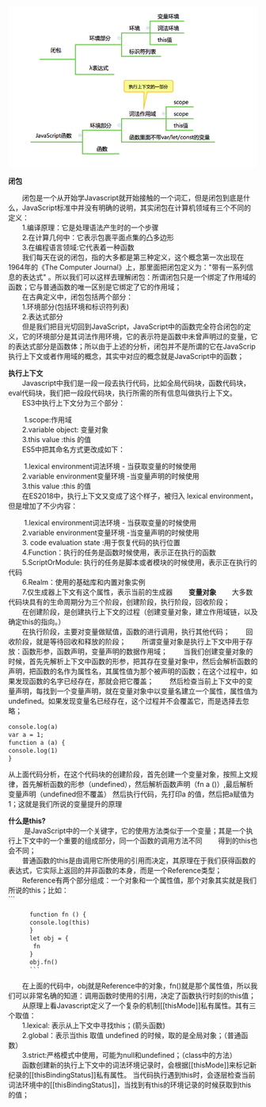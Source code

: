 ![pic1](./image/pic1.png)

**闭包**  

​          &emsp;&emsp;闭包是一个从开始学Javascript就开始接触的一个词汇，但是闭包到底是什么，JavaScript标准中并没有明确的说明，其实闭包在计算机领域有三个不同的定义：  
​          &emsp;&emsp;1.编译原理：它是处理语法产生时的一个步骤  
​          &emsp;&emsp;2.在计算几何中：它表示包裹平面点集的凸多边形  
​          &emsp;&emsp;3.在编程语言领域:它代表着一种函数  
​          &emsp;&emsp;我们每天在说的闭包，指的大多都是第三种定义，这个概念第一次出现在1964年的《The Computer Journal》上，那里面把闭包定义为："带有一系列信息的表达式" 。所以我们可以这样去理解闭包：所谓闭包只是一个绑定了作用域的函数；它与普通函数的唯一区别是它绑定了它的作用域；  
​          &emsp;&emsp;在古典定义中，闭包包括两个部分：   
​          &emsp;&emsp;1.环境部分(包括环境和标识符列表)  
​          &emsp;&emsp;2.表达式部分  
​          &emsp;&emsp;但是我们把目光切回到JavaScript，JavaScript中的函数完全符合闭包的定义，它的环境部分是其词法作用环境，它的表示符是函数中未曾声明过的变量，它的表达式部分是函数体；所以由于上述的分析，闭包并不是所谓的它在JavaScrip执行上下文或者作用域的概念，其实中对应的概念就是JavaScript中的函数；

**执行上下文**  
       &emsp;&emsp;Javascript中我们是一段一段去执行代码，比如全局代码块，函数代码块，eval代码块，我们把一段段代码块，执行所需的所有信息叫做执行上下文。  
​       &emsp;&emsp;ES3中执行上下文分为三个部分：    

​       &emsp;&emsp;1.scope:作用域   
​       &emsp;&emsp;2.variable object: 变量对象  
​       &emsp;&emsp;3.this value :this 的值   
​       &emsp;&emsp;ES5中把其命名方式更改成如下：  
  
​       &emsp;&emsp;1.lexical environment词法环境 - 当获取变量的时候使用  
​       &emsp;&emsp;2.variable environment变量环境 -当变量声明的时候使用  
​       &emsp;&emsp;3.this value :this 的值     
	   &emsp;&emsp;在ES2018中，执行上下文又变成了这个样子，被归入 lexical environment，但是增加了不少内容：   
	      
​	   &emsp;&emsp;1.lexical environment词法环境 - 当获取变量的时候使用    
​       &emsp;&emsp;2.variable environment变量环境 -当变量声明的时候使用    
​	   &emsp;&emsp;3. code evaluation state :用于恢复代码的执行位置      
​	   &emsp;&emsp;4.Function：执行的任务是函数时候使用，表示正在执行的函数    
​	   &emsp;&emsp;5.ScriptOrModule: 执行的任务是脚本或者模块的时候使用，表示正在执行的代码   
​	   &emsp;&emsp;6.Realm：使用的基础库和内置对象实例    
​	   &emsp;&emsp;7.仅生成器上下文有这个属性，表示当前的生成器
     &emsp;&emsp;**变量对象** 
     &emsp;&emsp;大多数代码块具有的生命周期分为三个阶段，创建阶段，执行阶段，回收阶段；  
     &emsp;&emsp;在创建阶段，是创建执行上下文的过程（创建变量对象，建立作用域链，以及确定this的指向。）  
     &emsp;&emsp;在执行阶段，主要对变量做赋值，函数的进行调用，执行其他代码；
     &emsp;&emsp;回收阶段，就是等待回收和释放的阶段；
     &emsp;&emsp;所谓变量对象是执行上下文中用于存放：函数形参，函数声明，变量声明的数据作用域；
     &emsp;&emsp;当我们创建变量对象的时候，首先先解析上下文中函数的形参，把其存在变量对象中，然后会解析函数的声明，把函数的名作为属性名，其属性值为那个被声明的函数；在这个过程中，如果发现函数的名字已经存在，那就会把它覆盖；
     &emsp;&emsp;然后检查当前上下文中的变量声明，每找到一个变量声明，就在变量对象中以变量名建立一个属性，属性值为undefined。如果发现变量名已经存在，这个过程并不会覆盖它，而是选择去忽略；
   ```
   console.log(a)
   var a = 1;   
   function a (a) {
   console.log(1)
   }
   ```
   从上面代码分析，在这个代码块的创建阶段，首先创建一个变量对象，按照上文规律，首先解析函数的形参（undefined），然后解析函数声明（fn a ()）,最后解析变量声明（undefined但不覆盖）
  然后执行代码，先打印a 的值，然后把a赋值为1；这就是我们所说的变量提升的原理       
  
   **什么是this?**  
          &emsp;&emsp; 是JavaScript中的一个关键字，它的使用方法类似于一个变量；其是一个执行上下文中的一个重要的组成部分，同一个函数的调用方法不同
           &emsp;&emsp;得到的this也会不同；  
           &emsp;&emsp;普通函数的this是由调用它所使用的引用而决定，其原理在于我们获得函数的表达式，它实际上返回的并非函数的本身，而是一个Reference类型；  
           &emsp;&emsp;Reference有两个部分组成：一个对象和一个属性值，那个对象其实就是我们所说的this；比如：  
          ```
         
          function fn () {
          console.log(this)
          }
          let obj = {
           fn
          }
          obj.fn()
          ```
  &emsp;&emsp;在上面的代码中，obj就是Reference中的对象，fn()就是那个属性值，所以我们可以非常名确的知道：调用函数时使用的引用，决定了函数执行时刻的this值；
      &emsp;&emsp;从原理上看Javascript定义了一个复杂的机制[[thisMode]]私有属性。其有三个取值：  
      &emsp;&emsp;1.lexical: 表示从上下文中寻找this；(箭头函数)  
      &emsp;&emsp;2.global：表示当this 取值 undefined 的时候，取的是全局对象；（普通函数）  
      &emsp;&emsp;3.strict:严格模式中使用，可能为null和undefined；（class中的方法）  
      &emsp;&emsp;函数创建新的执行上下文中的词法环境记录时，会根据[[thisMode]]来标记新纪录的[[thisBindingStatus]]私有属性。
      当代码执行遇到this时，会逐层检查当前词法环境中的[[thisBindingStatus]]，当找到有this的环境记录的时候获取到this的值；  
   
   
   
   
   
   
    
   
   
      
       
       
       
       
       
       
       
  
       
